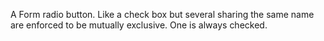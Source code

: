 A Form radio button. Like a check box but several sharing the same name are enforced to be mutually exclusive. One is always checked.